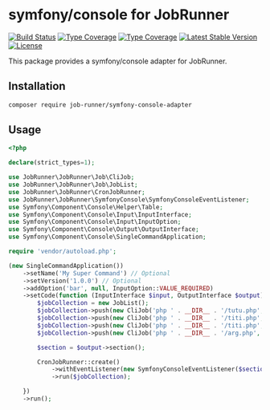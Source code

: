 # symfony/console for JobRunner #

[![Build Status](https://github.com/job-runner/symfony-console-adapter/actions/workflows/continuous-integration.yml/badge.svg)](https://github.com/job-runner/symfony-console-adapter/actions/workflows/continuous-integration.yml)
[![Type Coverage](https://shepherd.dev/github/job-runner/symfony-console-adapter/coverage.svg)](https://shepherd.dev/github/job-runner/symfony-console-adapter)
[![Type Coverage](https://shepherd.dev/github/job-runner/symfony-console-adapter/level.svg)](https://shepherd.dev/github/job-runner/symfony-console-adapter)
[![Latest Stable Version](https://poser.pugx.org/job-runner/symfony-console-adapter/v/stable)](https://packagist.org/packages/job-runner/symfony-console-adapter)
[![License](https://poser.pugx.org/job-runner/symfony-console-adapter/license)](https://packagist.org/packages/job-runner/symfony-console-adapter)

This package provides a symfony/console adapter for JobRunner.

## Installation

```bash
composer require job-runner/symfony-console-adapter
```

## Usage

````php
<?php

declare(strict_types=1);

use JobRunner\JobRunner\Job\CliJob;
use JobRunner\JobRunner\Job\JobList;
use JobRunner\JobRunner\CronJobRunner;
use JobRunner\JobRunner\SymfonyConsole\SymfonyConsoleEventListener;
use Symfony\Component\Console\Helper\Table;
use Symfony\Component\Console\Input\InputInterface;
use Symfony\Component\Console\Input\InputOption;
use Symfony\Component\Console\Output\OutputInterface;
use Symfony\Component\Console\SingleCommandApplication;

require 'vendor/autoload.php';

(new SingleCommandApplication())
    ->setName('My Super Command') // Optional
    ->setVersion('1.0.0') // Optional
    ->addOption('bar', null, InputOption::VALUE_REQUIRED)
    ->setCode(function (InputInterface $input, OutputInterface $output) {
        $jobCollection = new JobList();
        $jobCollection->push(new CliJob('php ' . __DIR__ . '/tutu.php', '* * * * *'));
        $jobCollection->push(new CliJob('php ' . __DIR__ . '/titi.php', '* * * * *', 'sample'));
        $jobCollection->push(new CliJob('php ' . __DIR__ . '/titi.php', '1 1 1 1 1', 'hehe'));
        $jobCollection->push(new CliJob('php ' . __DIR__ . '/arg.php', '* * * * *'));

        $section = $output->section();

        CronJobRunner::create()
            ->withEventListener(new SymfonyConsoleEventListener($section, new Table($section)))
            ->run($jobCollection);

    })
    ->run();
````